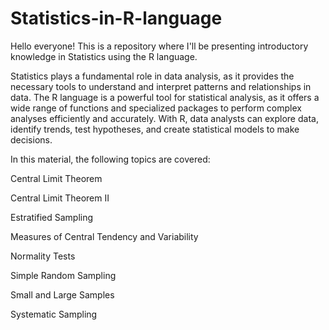 # Statistics-in-R-language
Hello everyone! This is a repository where I'll be presenting introductory knowledge in Statistics using the R language.

Statistics plays a fundamental role in data analysis, as it provides the necessary tools to understand and interpret patterns and relationships in data. The R language is a powerful tool for statistical analysis, as it offers a wide range of functions and specialized packages to perform complex analyses efficiently and accurately. With R, data analysts can explore data, identify trends, test hypotheses, and create statistical models to make decisions.

In this material, the following topics are covered:

Central Limit Theorem

Central Limit Theorem II

Estratified Sampling

Measures of Central Tendency and Variability

Normality Tests

Simple Random Sampling

Small and Large Samples

Systematic Sampling
